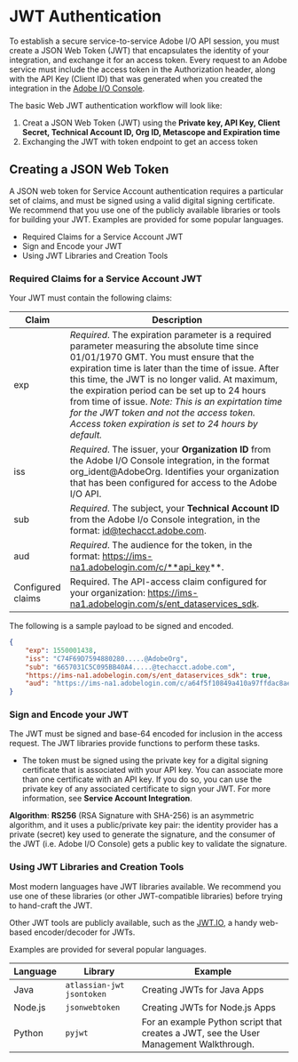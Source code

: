 
# JWT Authentication

To establish a secure service-to-service Adobe I/O API session, you must create a JSON Web Token (JWT) that encapsulates the identity of your integration, and exchange it for an access token. Every request to an Adobe service must include the access token in the Authorization header, along with the API Key (Client ID) that was generated when you created the integration in the [Adobe I/O Console](https://console.adobe.io/).


The basic Web JWT authentication workflow will look like:
1. Creat a JSON Web Token (JWT) using the **Private key, API Key, Client Secret, Technical Account ID, Org ID, Metascope and Expiration time**
2. Exchanging the JWT with token endpoint to get an access token

## Creating a JSON Web Token

A JSON web token for Service Account authentication requires a particular set of claims, and must be signed using a valid digital signing certificate. We recommend that you use one of the publicly available libraries or tools for building your JWT. Examples are provided for some popular languages.

- Required Claims for a Service Account JWT
- Sign and Encode your JWT
- Using JWT Libraries and Creation Tools

### Required Claims for a Service Account JWT
Your JWT must contain the following claims:

Claim |	Description
---- | ----
exp |	*Required*. The expiration parameter is a required parameter measuring the absolute time since 01/01/1970 GMT. You must ensure that the expiration time is later than the time of issue. After this time, the JWT is no longer valid. At maximum, the expiration period can be set up to 24 hours from time of issue. *Note: This is an expirtation time for the JWT token and not the access token. Access token expiration is set to 24 hours by default.*
iss |	*Required*. The issuer, your **Organization ID** from the Adobe I/O Console integration, in the format org_ident@AdobeOrg. Identifies your organization that has been configured for access to the Adobe I/O API. 
sub |	*Required*. The subject, your **Technical Account ID** from the Adobe I/o Console integration,  in the format: id@techacct.adobe.com.
aud |	*Required*. The audience for the token, in the format: https://ims-na1.adobelogin.com/c/**api_key**.
Configured claims | Required. The API-access claim configured for your organization: https://ims-na1.adobelogin.com/s/ent_dataservices_sdk.

The following is a sample payload to be signed and encoded.

```json
{
    "exp": 1550001438,
    "iss": "C74F69D7594880280.....@AdobeOrg",
    "sub": "6657031C5C095BB40A4.....@techacct.adobe.com",
    "https://ims-na1.adobelogin.com/s/ent_dataservices_sdk": true,
    "aud": "https://ims-na1.adobelogin.com/c/a64f5f10849a410a97ffdac8ae1....."
}
```

### Sign and Encode your JWT
The JWT must be signed and base-64 encoded for inclusion in the access request. The JWT libraries provide functions to perform these tasks.

- The token must be signed using the private key for a digital signing certificate that is associated with your API key. You can associate more than one certificate with an API key. If you do so, you can use the private key of any associated certificate to sign your JWT. For more information, see **Service Account Integration**.

**Algorithm**: **RS256** (RSA Signature with SHA-256) is an asymmetric algorithm, and it uses a public/private key pair: the identity provider has a private (secret) key used to generate the signature, and the consumer of the JWT (i.e. Adobe I/O Console) gets a public key to validate the signature. 

### Using JWT Libraries and Creation Tools
Most modern languages have JWT libraries available. We recommend you use one of these libraries (or other JWT-compatible libraries) before trying to hand-craft the JWT.

Other JWT tools are publicly available, such as the [JWT.IO](https://jwt.io/), a handy web-based encoder/decoder for JWTs.

Examples are provided for several popular languages.

Language | Library | Example
---- | ---- | ----
Java | `atlassian-jwt` `jsontoken`| Creating JWTs for Java Apps
Node.js | `jsonwebtoken` | Creating JWTs for Node.js Apps
Python | `pyjwt` | For an example Python script that creates a JWT, see the User Management Walkthrough.
